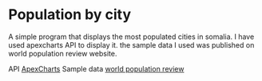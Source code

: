 # Population by city

A simple program that displays the most populated cities in somalia.
I have used apexcharts API to display it. the sample data I used was published on world population review website.

API <a href="https://apexcharts.com/">ApexCharts</a>
Sample data <a href="http://worldpopulationreview.com/countries/somalia-population/cities/">world population review</a>
